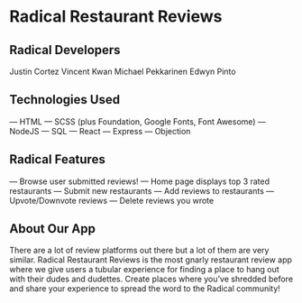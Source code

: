 # Radical Restaurant Reviews

## Radical Developers
Justin Cortez
Vincent Kwan
Michael Pekkarinen
Edwyn Pinto

## Technologies Used
— HTML
— SCSS (plus Foundation, Google Fonts, Font Awesome)
— NodeJS
— SQL
— React
— Express
— Objection

## Radical Features
— Browse user submitted reviews!
— Home page displays top 3 rated restaurants
— Submit new restaurants
— Add reviews to restaurants
— Upvote/Downvote reviews
— Delete reviews you wrote

## About Our App
There are a lot of review platforms out there but a lot of them are very similar. Radical Restaurant Reviews is the most gnarly restaurant review app where we give users a tubular experience for finding a place to hang out with their dudes and dudettes. Create places where you’ve shredded before and share your experience to spread the word to the Radical community!